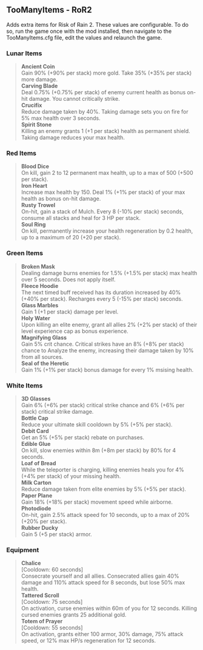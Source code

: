 ## TooManyItems - RoR2
Adds extra items for Risk of Rain 2.
These values are configurable. To do so, run the game once with the mod installed, then navigate to the TooManyItems.cfg file, edit the values and relaunch the game.

### Lunar Items
> **Ancient Coin**  
> Gain 90% (+90% per stack) more gold. Take 35% (+35% per stack) more damage.  
> **Carving Blade**  
> Deal 0.75% (+0.75% per stack) of enemy current health as bonus on-hit damage. You cannot critically strike.  
> **Crucifix**  
> Reduce damage taken by 40%. Taking damage sets you on fire for 5% max health over 3 seconds.  
> **Spirit Stone**  
> Killing an enemy grants 1 (+1 per stack) health as permanent shield. Taking damage reduces your max health.  

### Red Items
> **Blood Dice**  
> On kill, gain 2 to 12 permanent max health, up to a max of 500 (+500 per stack).  
> **Iron Heart**  
> Increase max health by 150. Deal 1% (+1% per stack) of your max health as bonus on-hit damage.  
> **Rusty Trowel**  
> On-hit, gain a stack of Mulch. Every 8 (-10% per stack) seconds, consume all stacks and heal for 3 HP per stack.  
> **Soul Ring**  
> On kill, permanently increase your health regeneration by 0.2 health, up to a maximum of 20 (+20 per stack).  

### Green Items
> **Broken Mask**  
> Dealing damage burns enemies for 1.5% (+1.5% per stack) max health over 5 seconds. Does not apply itself.  
> **Fleece Hoodie**  
> The next timed buff received has its duration increased by 40% (+40% per stack). Recharges every 5 (-15% per stack) seconds.  
> **Glass Marbles**  
> Gain 1 (+1 per stack) damage per level.  
> **Holy Water**  
> Upon killing an elite enemy, grant all allies 2% (+2% per stack) of their level experience cap as bonus experience.  
> **Magnifying Glass**  
> Gain 5% crit chance. Critical strikes have an 8% (+8% per stack) chance to Analyze the enemy, increasing their damage taken by 10% from all sources.  
> **Seal of the Heretic**  
> Gain 1% (+1% per stack) bonus damage for every 1% msising health.  

### White Items
> **3D Glasses**  
> Gain 6% (+6% per stack) critical strike chance and 6% (+6% per stack) critical strike damage.  
> **Bottle Cap**  
> Reduce your ultimate skill cooldown by 5% (+5% per stack).  
> **Debit Card**  
> Get an 5% (+5% per stack) rebate on purchases.  
> **Edible Glue**  
> On kill, slow enemies within 8m (+8m per stack) by 80% for 4 seconds.  
> **Loaf of Bread**  
> While the teleporter is charging, killing enemies heals you for 4% (+4% per stack) of your missing health.  
> **Milk Carton**  
> Reduce damage taken from elite enemies by 5% (+5% per stack).  
> **Paper Plane**  
> Gain 18% (+18% per stack) movement speed while airborne.  
> **Photodiode**  
> On-hit, gain 2.5% attack speed for 10 seconds, up to a max of 20% (+20% per stack).  
> **Rubber Ducky**  
> Gain 5 (+5 per stack) armor.  

### Equipment
> **Chalice**  
> [Cooldown: 60 seconds]  
> Consecrate yourself and all allies. Consecrated allies gain 40% damage and 110% attack speed for 8 seconds, but lose 50% max health.  
> **Tattered Scroll**  
> [Cooldown: 75 seconds]  
> On activation, curse enemies within 60m of you for 12 seconds. Killing cursed enemies grants 25 additional gold.  
> **Totem of Prayer**  
> [Cooldown: 55 seconds]  
> On activation, grants either 100 armor, 30% damage, 75% attack speed, or 12% max HP/s regeneration for 12 seconds.  